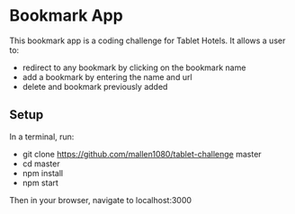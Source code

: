 # Bookmark App

This bookmark app is a coding challenge for Tablet Hotels.  It allows a user to:
- redirect to any bookmark by clicking on the bookmark name
- add a bookmark by entering the name and url
- delete and bookmark previously added

## Setup

In a terminal, run:

- git clone https://github.com/mallen1080/tablet-challenge master
- cd master
- npm install
- npm start

Then in your browser, navigate to localhost:3000
